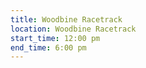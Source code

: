 ```yaml
---
title: Woodbine Racetrack
location: Woodbine Racetrack
start_time: 12:00 pm
end_time: 6:00 pm
---
```

